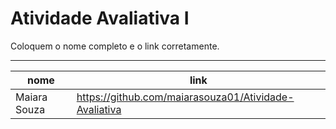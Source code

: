 # Atividade Avaliativa I

Coloquem o nome completo e o link corretamente.

---

nome | link
---  | ---
Maiara Souza  |https://github.com/maiarasouza01/Atividade-Avaliativa
